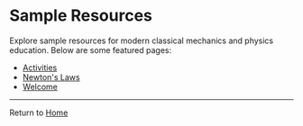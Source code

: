 # Sample Resources

Explore sample resources for modern classical mechanics and physics education. Below are some featured pages:

- [Activities](activities.md)
- [Newton's Laws](newton.md)
- [Welcome](welcome.md)

---

Return to [Home](../home/index.md)
